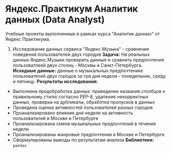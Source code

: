 # Яндекс.Практикум Аналитик данных (Data Analyst)
Учебные проекты выполненные в рамках курса "Аналитик данных" от Яндекс Практикума.

1. Исследование данных сервиса "Яндекс.Музыка" - сравнение поведения пользователей двух городов
**Задача:** На реальных данных Яндекс.Музыки проверить данные и сравнить предпочтения пользоватлеей двух столиц - Москвы и Санкт-Петербурга.
**Исходные данные:** данные о музыкальных предпочтениях пользователей двух городов за три дня недели - понедельник, среду и пятницу.
**Результаты исследования:**
- Выполнена предобработка данных: приведение названия столбцов к правильному стилю согласно PEP-8, удаление некорректных данных, проверка на дубликаты, обработка пропусков в данных
- Проведена оценка активностей пользователей разных городов
- Проанализировано влияние дня недели на активность пользователей в Москве и Петербурге
- Проанализирована смена музыкальных предпочтений в течение недели
- Проанализированы жанровые предпочтения в Москве и Петербурге
- Сформулированы выводы по результатам анализа
**Библиотеки:** `pandas`



